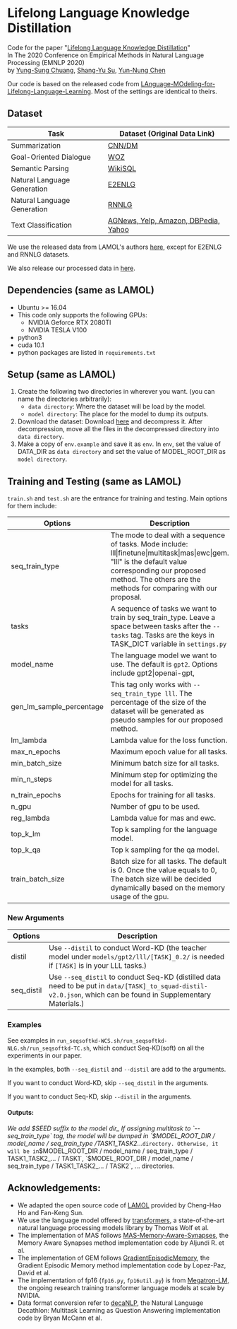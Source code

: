 # Lifelong Language Knowledge Distillation

Code for the paper "[Lifelong Language Knowledge Distillation](https://arxiv.org/abs/2010.02123)"  
In The 2020 Conference on Empirical Methods in Natural Language Processing (EMNLP 2020)  
by [Yung-Sung Chuang](https://voidism.github.io/home/), [Shang-Yu Su](https://www.shangyusu.com/), [Yun-Nung Chen](https://www.csie.ntu.edu.tw/~yvchen/index.html)  

Our code is based on the released code from [LAnguage-MOdeling-for-Lifelong-Language-Learning](https://github.com/jojotenya/LAMOL). Most of the settings are identical to theirs.

## Dataset

| Task | Dataset (Original Data Link) |
| ---- | ------- |
| Summarization | [CNN/DM](https://cs.nyu.edu/~kcho/DMQA/) |
| Goal-Oriented Dialogue | [WOZ](https://github.com/nmrksic/neural-belief-tracker/tree/master/data/woz) |
| Semantic Parsing | [WikiSQL](https://github.com/salesforce/WikiSQL) |
| Natural Language Generation | [E2ENLG](https://github.com/tuetschek/e2e-dataset) |
| Natural Language Generation | [RNNLG](https://github.com/shawnwun/RNNLG) |
| Text Classification | [AGNews, Yelp, Amazon, DBPedia, Yahoo](http://goo.gl/JyCnZq) |

We use the released data from LAMOL's authors [here](https://drive.google.com/file/d/1rWcgnVcNpwxmBI3c5ovNx-E8XKOEL77S/view?usp=sharing), except for E2ENLG and RNNLG datasets.

We also release our processed data in [here](https://www.dropbox.com/s/t51qq9lzz0gtg7m/l2kd_data.zip).

## Dependencies (same as LAMOL)
- Ubuntu >= 16.04
- This code only supports the following GPUs:
  - NVIDIA Geforce RTX 2080TI 
  - NVIDIA TESLA V100
- python3
- cuda 10.1
- python packages are listed in `requirements.txt`

## Setup (same as LAMOL)
1. Create the following two directories in wherever you want. (you can name the directories arbitrarily):
    - `data directory`: Where the dataset will be load by the model.
    - `model directory`: The place for the model to dump its outputs.
2. Download the dataset: Download [here](https://www.dropbox.com/s/t51qq9lzz0gtg7m/l2kd_data.zip) and decompress it. After decompression, move all the files in the decompressed directory into `data directory`.
3. Make a copy of `env.example` and save it as `env`. In `env`, set the value of DATA_DIR as `data directory` and set the value of  MODEL_ROOT_DIR as `model directory`.

## Training and Testing (same as LAMOL)

`train.sh` and `test.sh` are the entrance for training and testing. Main options for them include:

| Options        | Description   |
| -------------  | ------------- |
| seq_train_type | The mode to deal with a sequence of tasks. Mode include: lll\|finetune\|multitask\|mas\|ewc\|gem. "lll" is the default value corresponding our proposed method. The others are the methods for comparing with our proposal. |
| tasks          | A sequence of tasks we want to train by seq_train_type. Leave a space between tasks after the `--tasks` tag. Tasks are the keys in TASK_DICT variable in `settings.py` |
| model_name     | The language model we want to use. The default is `gpt2`. Options include gpt2\|openai-gpt, |
| gen_lm_sample_percentage | This tag only works with `--seq_train_type lll`. The percentage of the size of the dataset will be generated as pseudo samples for our proposed method. |
| lm_lambda      | Lambda value for the loss function. |
| max_n_epochs   | Maximum epoch value for all tasks. |
| min_batch_size | Minimum batch size for all tasks. |
| min_n_steps    | Minimum step for optimizing the model for all tasks. |
| n_train_epochs | Epochs for training for all tasks. |
| n_gpu          | Number of gpu to be used. |
| reg_lambda     | Lambda value for mas and ewc. |
| top_k_lm       | Top k sampling for the language model. |
| top_k_qa       | Top k sampling for the qa model. |
| train_batch_size | Batch size for all tasks. The default is 0. Once the value equals to 0, The batch size will be decided dynamically based on the memory usage of the gpu. |

### New Arguments

| Options        | Description   |
| -------------  | ------------- |
| distil | Use `--distil` to conduct Word-KD (the teacher model under `models/gpt2/lll/[TASK]_0.2/` is needed if `[TASK]` is in your LLL tasks.) |
| seq_distil | Use `--seq_distil` to conduct Seq-KD (distilled data need to be put in `data/[TASK]_to_squad-distil-v2.0.json`, which can be found in Supplementary Materials.) |

### Examples

See examples in `run_seqsoftkd-WCS.sh/run_seqsoftkd-NLG.sh/run_seqsoftkd-TC.sh`, which conduct Seq-KD(soft) on all the experiments in our paper.

In the examples, both `--seq_distil` and `--distil` are add to the arguments.

If you want to conduct Word-KD, skip `--seq_distil` in the arguments.

If you want to conduct Seq-KD, skip `--distil` in the arguments.


#### Outputs:

_We add $SEED suffix to the model dir_  
If assigning multitask to `--seq_train_type` tag, the model will be dumped in `$MODEL_ROOT_DIR / model_name / seq_train_type /TASK1_TASK2_...` directory. Otherwise, it will be in `$MODEL_ROOT_DIR / model_name / seq_train_type / TASK1_TASK2_... / TASK1`, `$MODEL_ROOT_DIR / model_name / seq_train_type / TASK1_TASK2_... / TASK2`, ... directories. 

## Acknowledgements:
- We adapted the open source code of [LAMOL](https://github.com/jojotenya/LAMOL) provided by Cheng-Hao Ho and Fan-Keng Sun.
- We use the language model offered by [transformers](https://github.com/huggingface/transformers), a state-of-the-art natural language processing models library by Thomas Wolf et al.
- The implementation of MAS follows [MAS-Memory-Aware-Synapses](https://github.com/rahafaljundi/MAS-Memory-Aware-Synapses), the Memory Aware Synapses method implementation code by Aljundi R. et al.
- The implementation of GEM follows [GradientEpisodicMemory](https://github.com/facebookresearch/GradientEpisodicMemory), the Gradient Episodic Memory method implementation code by Lopez-Paz, David et al.
- The implementation of fp16 (`fp16.py`, `fp16util.py`) is from [Megatron-LM](https://github.com/NVIDIA/Megatron-LM), the ongoing research training transformer language models at scale by NVIDIA.
- Data format conversion refer to [decaNLP](https://github.com/salesforce/decaNLP), the Natural Language Decathlon: Multitask Learning as Question Answering implementation code by Bryan McCann et al.
